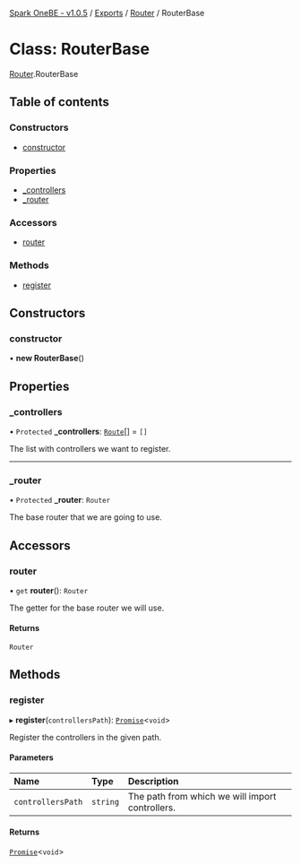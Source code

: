 [Spark OneBE - v1.0.5](../README.md) / [Exports](../modules.md) / [Router](../modules/Router.md) / RouterBase

# Class: RouterBase

[Router](../modules/Router.md).RouterBase

## Table of contents

### Constructors

- [constructor](Router.RouterBase.md#constructor)

### Properties

- [\_controllers](Router.RouterBase.md#_controllers)
- [\_router](Router.RouterBase.md#_router)

### Accessors

- [router](Router.RouterBase.md#router)

### Methods

- [register](Router.RouterBase.md#register)

## Constructors

### constructor

• **new RouterBase**()

## Properties

### \_controllers

• `Protected` **\_controllers**: [`Route`](Router_Route.Route.md)[] = `[]`

The list with controllers we want to register.

___

### \_router

• `Protected` **\_router**: `Router`

The base router that we are going to use.

## Accessors

### router

• `get` **router**(): `Router`

The getter for the base router we will use.

#### Returns

`Router`

## Methods

### register

▸ **register**(`controllersPath`): [`Promise`]( https://developer.mozilla.org/en-US/docs/Web/JavaScript/Reference/Global_Objects/Promise )<`void`\>

Register the controllers in the given path.

#### Parameters

| Name | Type | Description |
| :------ | :------ | :------ |
| `controllersPath` | `string` | The path from which we will import controllers. |

#### Returns

[`Promise`]( https://developer.mozilla.org/en-US/docs/Web/JavaScript/Reference/Global_Objects/Promise )<`void`\>
